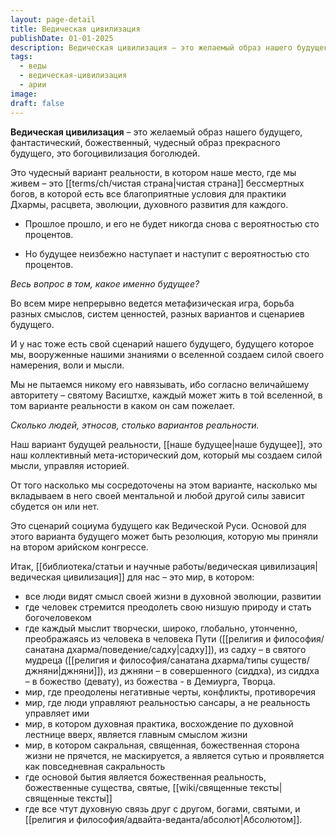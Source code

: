 ```yaml
---
layout: page-detail
title: Ведическая цивилизация
publishDate: 01-01-2025
description: Ведическая цивилизация – это желаемый образ нашего будущего, фантастический, божественный, чудесный образ прекрасного будущего, это богоцивилизация боголюдей.
tags:
  - веды
  - ведическая-цивилизация
  - арии
image:
draft: false
---
```

**Ведическая цивилизация** – это желаемый образ нашего будущего, фантастический, божественный, чудесный образ прекрасного будущего, это богоцивилизация боголюдей.

 Это чудесный вариант реальности, в котором наше место, где мы живем – это [[terms/ch/чистая страна|чистая страна]] бессмертных богов, в которой есть все благоприятные условия для практики Дхармы, расцвета, эволюции, духовного развития для каждого.

 - Прошлое прошло, и его не будет никогда снова с вероятностью сто процентов.

 - Но будущее неизбежно наступает и наступит с вероятностью сто процентов.

 *Весь вопрос в том, какое именно будущее?*

 Во всем мире непрерывно ведется метафизическая игра, борьба разных смыслов, систем ценностей, разных вариантов и сценариев будущего.

 И у нас тоже есть свой сценарий нашего будущего, будущего которое мы, вооруженные нашими знаниями о вселенной создаем силой своего намерения, воли и мысли.

 Мы не пытаемся никому его навязывать, ибо согласно величайшему авторитету – святому Васиштхе, каждый может жить в той вселенной, в том варианте реальности в каком он сам пожелает.

 *Сколько людей, этносов, столько вариантов реальности.*

 Наш вариант будущей реальности, [[наше будущее|наше будущее]], это наш коллективный мета-исторический дом, который мы создаем силой мысли, управляя историей.

 От того насколько мы сосредоточены на этом варианте, насколько мы вкладываем в него своей ментальной и любой другой силы зависит сбудется он или нет.

 Это сценарий социума будущего как Ведической Руси. Основой для этого варианта будущего может быть резолюция, которую мы приняли на втором арийском конгрессе.

 Итак, [[библиотека/статьи и научные работы/ведическая цивилизация|ведическая цивилизация]] для нас – это мир, в котором:

* все люди видят смысл своей жизни в духовной эволюции, развитии
* где человек стремится преодолеть свою низшую природу и стать богочеловеком
* где каждый мыслит творчески, широко, глобально, утонченно, преображаясь из человека в человека Пути ([[религия и философия/санатана дхарма/поведение/садху|садху]]), из садху – в святого мудреца ([[религия и философия/санатана дхарма/типы существ/джняни|джняни]]), из джняни – в совершенного (сиддха), из сиддха – в божество (девату), из божества - в Демиурга, Творца.
* мир, где преодолены негативные черты, конфликты, противоречия
* мир, где люди управляют реальностью сансары, а не реальность управляет ими
* мир, в котором духовная практика, восхождение по духовной лестнице вверх, является главным смыслом жизни
* мир, в котором сакральная, священная, божественная сторона жизни не прячется, не маскируется, а является сутью и проявляется как повседневная сакральность
* где основой бытия является божественная реальность, божественные существа, святые, [[wiki/священные тексты|священные тексты]]
* где все чтут духовную связь друг с другом, богами, святыми, и [[религия и философия/адвайта-веданта/абсолют|Абсолютом]].
  
  
